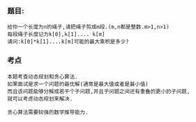 ### 题目:
    给你一个长度为n的绳子,请把绳子剪成m段.(m,n都是整数.m>1,n>1)
    每段绳子长度记为k[0],k[1].... k[m]
    请问:k[0]*k[1]....k[m]可能的最大乘积是多少?
    
    
### 考点

    本题考查动态规划和贪心算法.
    如果面试是求一个问题的最优解(通常是最大值或者是最小值)
    而且该问题能够分解成若干个子问题,并且子问题之间还有重叠的更小的子问题,
    就可以考虑动态规划来解决.
    
    贪心算法需要较强的数学推导能力.